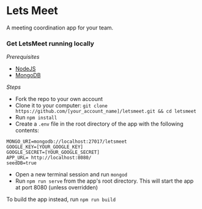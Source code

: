 # Lets Meet
A meeting coordination app for your team.

### Get LetsMeet running locally

*Prerequisites*
- [NodeJS](https://nodejs.org)
- [MongoDB](https://www.mongodb.org)

*Steps*
- Fork the repo to your own account
- Clone it to your computer:
`git clone https://github.com/[your_account_name]/letsmeet.git && cd letsmeet`
- Run `npm install`
- Create a `.env` file in the root directory of the app with the following contents:
```
MONGO_URI=mongodb://localhost:27017/letsmeet
GOOGLE_KEY=[YOUR_GOOGLE_KEY]
GOOGLE_SECRET=[YOUR_GOOGLE_SECRET]
APP_URL= http://localhost:8080/
seedDB=true
```
- Open a new terminal session and run `mongod`
- Run `npm run serve` from the app's root directory. This will start the app at port 8080 (unless overridden)

To build the app instead, run `npm run build`

